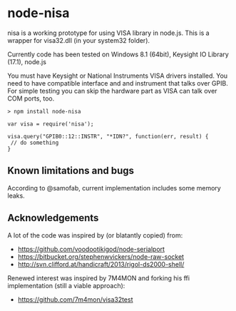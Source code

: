 # node-nisa

nisa is a working prototype for using VISA library in node.js.
This is a wrapper for visa32.dll (in your system32 folder).

Currently code has been tested on Windows 8.1 (64bit), Keysight IO Library (17.1), node.js

You must have Keysight or National Instruments VISA drivers installed. You need to have compatible interface and and instrument that talks over GPIB. For simple testing you can skip the hardware part as VISA can talk over COM ports, too. 
```
> npm install node-nisa

var visa = require('nisa');

visa.query("GPIB0::12::INSTR", "*IDN?", function(err, result) {
 // do something
}
```
## Known limitations and bugs
According to @samofab, current implementation includes some memory leaks.

## Acknowledgements

A lot of the code was inspired by (or blatantly copied) from:
- https://github.com/voodootikigod/node-serialport
- https://bitbucket.org/stephenwvickers/node-raw-socket
- http://svn.clifford.at/handicraft/2013/rigol-ds2000-shell/

Renewed interest was inspired by 7M4MON and forking his ffi implementation (still a viable approach):

- https://github.com/7m4mon/visa32test
